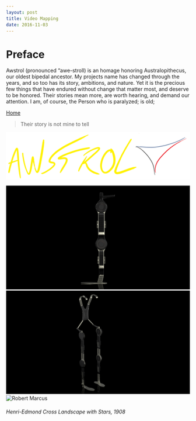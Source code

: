 ```yaml
---
layout: post
title: Video Mapping
date: 2016-11-03
---
```

# Preface

Awstrol (pronounced “awe-stroll) is an homage honoring Australopithecus, our oldest bipedal ancestor. My projects name has changed through the years, and so too has its story, ambitions, and nature.
Yet it is the precious few things that have endured without change that matter most, and deserve to be honored. Their stories mean more, are worth hearing, and demand our attention. 
I am, of course, 
the Person who is paralyzed; is old; 

<a href="https://trebor2.github.io/index.html">Home</a>

> Their story is not mine to tell

![](/assets/Awstrol%20Cover.PNG)
<div class="flex-container">
  <div class="flex-item"><img alt="Robert Marcus" src="assets/finalerightleg.jpg" /></div>
  <div class="flex-item"><img alt="Robert Marcus" src="assets/5.36renderfront.jpg" /></div>
  <div class="flex-item"><img alt="Robert Marcus" src="assets/Henri-Edmond%20Cross%20Landscape%20With%20Stars.jpg" /></div>
  <h6>Henri-Edmond Cross <i>Landscape with Stars</i>, 1908</h6>
</div>
